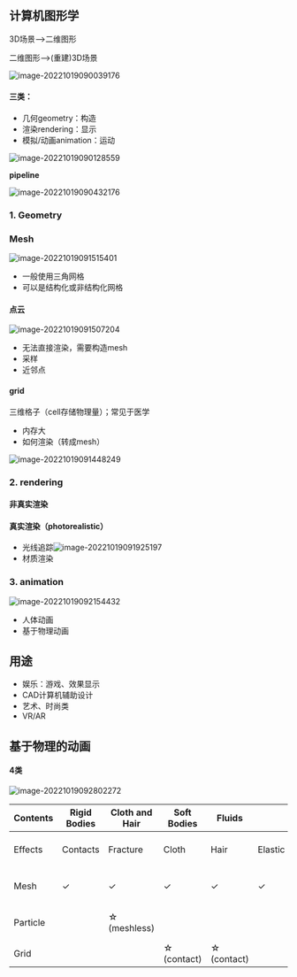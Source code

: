## 计算机图形学

3D场景-->二维图形

二维图形-->(重建)3D场景

![image-20221019090039176](imags/image-20221019090039176.png)

#### 三类：

- 几何geometry：构造
- 渲染rendering：显示
- 模拟/动画animation：运动

![image-20221019090128559](imags/image-20221019090128559.png)

**pipeline**

![image-20221019090432176](imags/image-20221019090432176.png)

### 1. Geometry

### Mesh

![image-20221019091515401](imags/image-20221019091515401.png)

- 一般使用三角网格
- 可以是结构化或非结构化网格

#### 点云

![image-20221019091507204](imags/image-20221019091507204.png)

- 无法直接渲染，需要构造mesh
- 采样
- 近邻点

#### grid

三维格子（cell存储物理量）；常见于医学

- 内存大
- 如何渲染（转成mesh）

![image-20221019091448249](imags/image-20221019091448249.png)

### 2. rendering

#### 非真实渲染

#### 真实渲染（photorealistic）

- 光线追踪![image-20221019091925197](imags/image-20221019091925197.png)
- 材质渲染

### 3. animation

![image-20221019092154432](imags/image-20221019092154432.png)

- 人体动画
- 基于物理动画

## 用途

- 娱乐：游戏、效果显示
- CAD计算机辅助设计
- 艺术、时尚类
- VR/AR

## 基于物理的动画

#### 4类

![image-20221019092802272](imags/image-20221019092802272.png)

| **Contents** | **Rigid Bodies** | **Cloth and Hair** | **Soft Bodies** | **Fluids**  |         |         |                |                  |          |
| ------------ | ---------------- | ------------------ | --------------- | ----------- | ------- | ------- | -------------- | ---------------- | -------- |
| Effects      | Contacts         | Fracture           | Cloth           | Hair        | Elastic | plastic | Smoke          | Drops  and Waves | Splashes |
| Mesh         | ✓                | ✓                  | ✓               | ✓           | ✓       | ✓       |                | ✓  (real-time)   | ?        |
| Particle     |                  | ☆ (meshless)       |                 |             |         |         | ✓  (real-time) |                  | ✓        |
| Grid         |                  |                    | ☆ (contact)     | ☆ (contact) |         |         | ✓              | ✓                | ✓        |